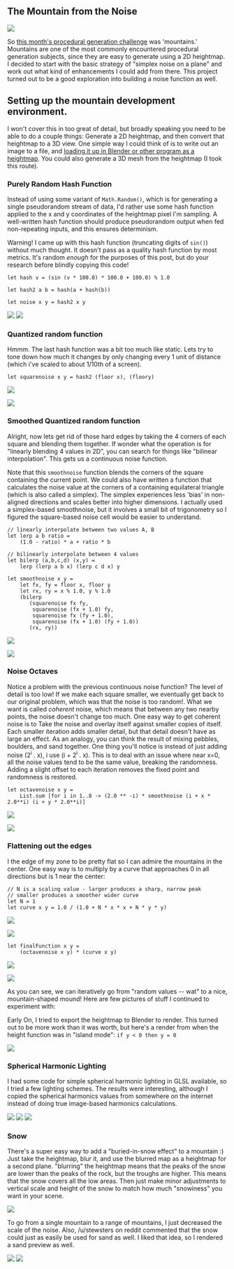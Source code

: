 ## The Mountain from the Noise

![](/images/procedural_mountain/mountain.jpg)

So [this month's procedural generation challenge](https://www.reddit.com/r/proceduralgeneration/comments/5afjxp/) was 'mountains.' Mountains are one of the most commonly encountered procedural generation subjects, since they are easy to generate using a 2D heightmap. I decided to start with the basic strategy of "simplex noise on a plane" and work out what kind of enhancements I could add from there. This project turned out to be a good exploration into building a noise function as well.

## Setting up the mountain development environment.

I won't cover this in too great of detail, but broadly speaking you need to be able to do a couple things: Generate a 2D heightmap, and then convert that heightmap to a 3D view. One simple way I could think of is to write out an image to a file, and [loading it up in Blender or other program as a heightmap](https://en.wikibooks.org/wiki/Blender_3D:_Noob_to_Pro/Making_Landscapes_with_heightmaps). You could also generate a 3D mesh from the heightmap (I took this route).

### Purely Random Hash Function
Instead of using some variant of `Math.Random()`, which is for generating a single pseudorandom stream of data, I'd rather use some hash function applied to the x and y coordinates of the heightmap pixel I'm sampling. A well-written hash function should produce pseudorandom output when fed non-repeating inputs, and this ensures determinism.

Warning! I came up with this hash function (truncating digits of `sin()`) without much thought. It doesn't pass as a quality hash function by most metrics. It's random *enough* for the purposes of this post, but do your research before blindly copying this code!

```
let hash v = (sin (v * 100.0) * 100.0 + 100.0) % 1.0  

let hash2 a b = hash(a + hash(b))  

let noise x y = hash2 x y
```

![](/images/procedural_mountain/step1.jpg)
![](/images/procedural_mountain/step1.1.jpg)

### Quantized random function

Hmmm. The last hash function was a bit too much like static. Lets try to tone down how much it changes by only changing every 1 unit of distance (which i've scaled to about 1/10th of a screen).

```
let squarenoise x y = hash2 (floor x), (floory)
```
<tr><td>

![](/images/procedural_mountain/step2.jpg)
<td>

![](/images/procedural_mountain/step2.1.jpg)

### Smoothed Quantized random function

Alright, now lets get rid of those hard edges by taking the 4 corners of each square and blending them together. If wonder what
the operation is for "linearly blending 4 values in 2D", you can search for things like "bilinear interpolation". This gets us a continuous noise function.

Note that this `smoothnoise` function blends the corners of the square containing the current point. We could also have written a function that calculates the noise value at the corners of a containing equilateral triangle (which is also called a simplex). The simplex experiences less 'bias' in non-aligned directions and scales better into higher dimensions. I actually used a simplex-based smoothnoise, but it involves a small bit of trigonometry so I figured the square-based noise cell would be easier to understand.

```
// linearly interpolate between two values A, B
let lerp a b ratio =
    (1.0 - ratio) * a + ratio * b

// bilinearly interpolate between 4 values
let bilerp (a,b,c,d) (x,y) =
    lerp (lerp a b x) (lerp c d x) y

let smoothnoise x y =
    let fx, fy = floor x, floor y
    let rx, ry = x % 1.0, y % 1.0
    (bilerp
       (squarenoise fx fy,
        squarenoise (fx + 1.0) fy,
        squarenoise fx (fy + 1.0),
        squarenoise (fx + 1.0) (fy + 1.0))
       (rx, ry))
```
<tr><td>

![](/images/procedural_mountain/step3.jpg)
<td>

![](/images/procedural_mountain/step3.1.jpg)

### Noise Octaves

Notice a problem with the previous continuous noise function? The level of detail is too low! If we make each square smaller, we eventually get back to our original problem, which was that the noise is too random!. What we want is called *coherent* noise, which means that between any two nearby points, the noise doesn't change too much. One easy way to get coherent noise is to Take the noise and overlay itself against smaller copies of itself. Each smaller iteration adds smaller detail, but that detail doesn't have as large an effect. As an analogy, you can think the result of mixing pebbles, boulders, and sand together. One thing you'll notice is instead of just adding noise (2<sup>i</sup> . x), i use (i + 2<sup>i</sup> . x). This is to deal with an issue where near x=0, all the noise values tend to be the same value, breaking the randomness. Adding a slight offset to each iteration removes the fixed point and randomness is restored.

```
let octavenoise x y =
    List.sum [for i in 1..8 -> (2.0 ** -i) * smoothnoise (i + x * 2.0**i) (i + y * 2.0**i)]
```
<tr><td>

![](/images/procedural_mountain/step4.jpg)
<td>

![](/images/procedural_mountain/step4.1.jpg)

### Flattening out the edges

I the edge of my zone to be pretty flat so I can admire the mountains in the center. One easy way is to multiply by a curve that approaches 0 in all directions but is 1 near the center:

```
// N is a scaling value - larger produces a sharp, narrow peak
// smaller produces a smoother wider curve
let N = 1
let curve x y = 1.0 / (1.0 + N * x * x + N * y * y)
```
<tr><td>

![](/images/procedural_mountain/step5.jpg)
<td>

![](/images/procedural_mountain/step5.1.jpg)

<tr><td>

```
let finalFunction x y =
    (octavenoise x y) * (curve x y)
```
<tr><td>

![](/images/procedural_mountain/step6.jpg)
<td>

![](/images/procedural_mountain/step6.1.jpg)

</table>

As you can see, we can iteratively go from "random values -- wat" to a nice, mountain-shaped mound! Here are few pictures of stuff I continued to experiment with:

Early On, I tried to export the heightmap to Blender to render. This turned out to be more work than it was worth, but here's a render from when the height function was in "island mode": `if y < 0 then y = 0`

![](/images/procedural_mountain/rendered.jpg)

### Spherical Harmonic Lighting

I had some code for simple spherical harmonic lighting in GLSL available, so I tried a few lighting schemes. The results were interesting,
although I copied the spherical harmonics values from somewhere on the internet
instead of doing true image-based harmonics calculations.

![](/images/procedural_mountain/lighting1.jpg)
![](/images/procedural_mountain/lighting2.jpg)
![](/images/procedural_mountain/lighting3.jpg)

### Snow

There's a super easy way to add a "buried-in-snow effect" to a mountain :) Just take the heightmap, blur it, and use the blurred map as a heightmap for a second plane. "blurring" the heightmap means that the peaks
of the snow are lower than the peaks of the rock, but the troughs are higher. This means that the snow covers all the low areas. Then just make minor adjustments to vertical scale and height of the snow to match
how much "snowiness" you want in your scene.

![](/images/procedural_mountain/snow.jpg)

To go from a single mountain to a range of mountains, I just decreased the scale of the noise. Also, /u/stewsters on reddit commented that the snow could just as easily be used for sand as well. I liked that idea, so I rendered a sand preview as well.

![](/images/procedural_mountain/desert2.jpg)
![](/images/procedural_mountain/mountain.jpg)

<script src='/hljs/highlight.js'> </script>
